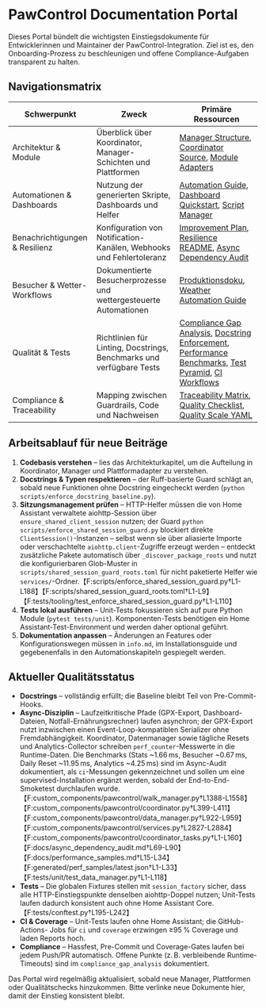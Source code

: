 # PawControl Documentation Portal

Dieses Portal bündelt die wichtigsten Einstiegsdokumente für Entwicklerinnen
und Maintainer der PawControl-Integration. Ziel ist es, den Onboarding-Prozess
zu beschleunigen und offene Compliance-Aufgaben transparent zu halten.

## Navigationsmatrix

| Schwerpunkt | Zweck | Primäre Ressourcen |
| --- | --- | --- |
| Architektur & Module | Überblick über Koordinator, Manager-Schichten und Plattformen | [Manager Structure](../architecture/manager_structure.md), [Coordinator Source](../../custom_components/pawcontrol/coordinator.py), [Module Adapters](../../custom_components/pawcontrol/module_adapters.py) |
| Automationen & Dashboards | Nutzung der generierten Skripte, Dashboards und Helfer | [Automation Guide](../implementation_guide.md), [Dashboard Quickstart](../setup_installation_guide.md#lovelace-dashboard), [Script Manager](../../custom_components/pawcontrol/script_manager.py) |
| Benachrichtigungen & Resilienz | Konfiguration von Notification-Kanälen, Webhooks und Fehlertoleranz | [Improvement Plan](../improvement-plan.md), [Resilience README](../resilience-README.md), [Async Dependency Audit](../async_dependency_audit.md) |
| Besucher & Wetter-Workflows | Dokumentierte Besucherprozesse und wettergesteuerte Automationen | [Produktionsdoku](../production_integration_documentation.md), [Weather Automation Guide](../weather_integration_examples.md) |
| Qualität & Tests | Richtlinien für Linting, Docstrings, Benchmarks und verfügbare Tests | [Compliance Gap Analysis](../compliance_gap_analysis.md), [Docstring Enforcement](../../scripts/enforce_docstring_baseline.py), [Performance Benchmarks](../performance_samples.md), [Test Pyramid](../testing/test_pyramid.md), [CI Workflows](../../.github/workflows/ci.yml) |
| Compliance & Traceability | Mapping zwischen Guardrails, Code und Nachweisen | [Traceability Matrix](traceability_matrix.md), [Quality Checklist](../QUALITY_CHECKLIST.md), [Quality Scale YAML](../../custom_components/pawcontrol/quality_scale.yaml) |

## Arbeitsablauf für neue Beiträge

1. **Codebasis verstehen** – lies das Architekturkapitel, um die Aufteilung in
   Koordinator, Manager und Plattformadapter zu verstehen.
2. **Docstrings & Typen respektieren** – der Ruff-basierte Guard schlägt an,
   sobald neue Funktionen ohne Docstring eingecheckt werden (`python
   scripts/enforce_docstring_baseline.py`).
3. **Sitzungsmanagement prüfen** – HTTP-Helfer müssen die von Home Assistant
   verwaltete aiohttp-Session über `ensure_shared_client_session` nutzen; der
   Guard `python scripts/enforce_shared_session_guard.py` blockiert direkte
   `ClientSession()`-Instanzen – selbst wenn sie über aliasierte Importe oder
   verschachtelte `aiohttp.client`-Zugriffe erzeugt werden – entdeckt zusätzliche
   Pakete automatisch über `_discover_package_roots` und nutzt die
   konfigurierbaren Glob-Muster in
   `scripts/shared_session_guard_roots.toml` für nicht paketierte Helfer wie
   `services/`-Ordner.【F:scripts/enforce_shared_session_guard.py†L1-L188】【F:scripts/shared_session_guard_roots.toml†L1-L9】【F:tests/tooling/test_enforce_shared_session_guard.py†L1-L110】
4. **Tests lokal ausführen** – Unit-Tests fokussieren sich auf pure Python
   Module (`pytest tests/unit`). Komponenten-Tests benötigen ein Home
   Assistant-Test-Environment und werden daher optional geführt.
5. **Dokumentation anpassen** – Änderungen an Features oder Konfigurationswegen
   müssen in `info.md`, im Installationsguide und gegebenenfalls in den
   Automationskapiteln gespiegelt werden.

## Aktueller Qualitätsstatus

- **Docstrings** – vollständig erfüllt; die Baseline bleibt Teil von
  Pre-Commit-Hooks.
- **Async-Disziplin** – Laufzeitkritische Pfade (GPX-Export, Dashboard-Dateien,
  Notfall-Ernährungsrechner) laufen asynchron; der GPX-Export nutzt inzwischen
  einen Event-Loop-kompatiblen Serializer ohne Fremdabhängigkeit.
  Koordinator, Datenmanager sowie tägliche Resets und Analytics-Collector
  schreiben `perf_counter`-Messwerte in die Runtime-Daten. Die Benchmarks (Stats
  ~1.66 ms, Besucher ~0.67 ms, Daily Reset ~11.95 ms, Analytics ~4.25 ms) sind im
  Async-Audit dokumentiert, als `ci`-Messungen gekennzeichnet und sollen um eine
  supervised-Installation ergänzt werden, sobald der End-to-End-Smoketest
  durchlaufen wurde.【F:custom_components/pawcontrol/walk_manager.py†L1388-L1558】【F:custom_components/pawcontrol/coordinator.py†L399-L411】【F:custom_components/pawcontrol/data_manager.py†L922-L959】【F:custom_components/pawcontrol/services.py†L2827-L2884】【F:custom_components/pawcontrol/coordinator_tasks.py†L1-L160】【F:docs/async_dependency_audit.md†L69-L90】【F:docs/performance_samples.md†L15-L34】【F:generated/perf_samples/latest.json†L1-L33】【F:tests/unit/test_data_manager.py†L1-L118】
- **Tests** – Die globalen Fixtures stellen mit `session_factory` sicher, dass
  alle HTTP-Einstiegspunkte denselben aiohttp-Doppel nutzen; Unit-Tests laufen
  dadurch konsistent auch ohne Home Assistant Core.【F:tests/conftest.py†L195-L242】
- **CI & Coverage** – Unit-Tests laufen ohne Home Assistant; die GitHub-Actions-
  Jobs für `ci` und `coverage` erzwingen ≥95 % Coverage und laden Reports hoch.
- **Compliance** – Hassfest, Pre-Commit und Coverage-Gates laufen bei jedem
  Push/PR automatisch. Offene Punkte (z. B. verbleibende Runtime-Timeouts)
  sind im `compliance_gap_analysis` dokumentiert.

Das Portal wird regelmäßig aktualisiert, sobald neue Manager, Plattformen oder
Qualitätschecks hinzukommen. Bitte verlinke neue Dokumente hier, damit der
Einstieg konsistent bleibt.

